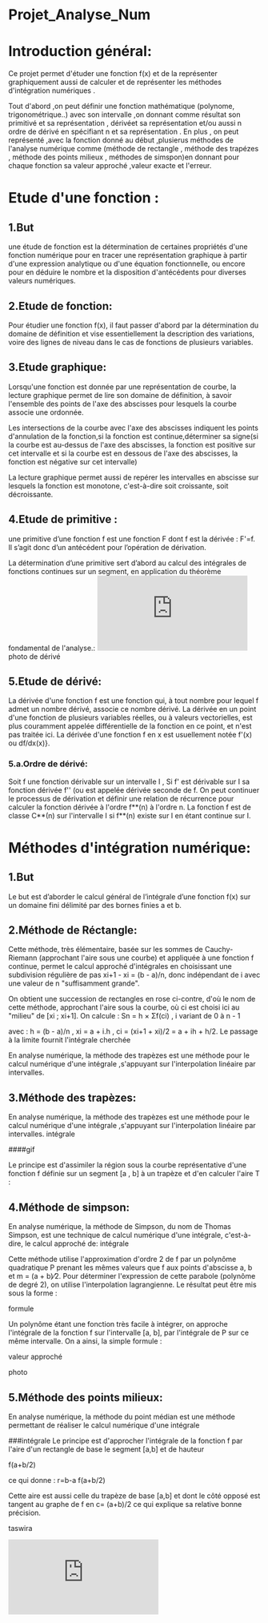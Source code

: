# Projet_Analyse_Num
# Introduction général:

Ce projet permet d'étuder une fonction f(x) et de la  représenter graphiquement  aussi de calculer et de représenter les méthodes d'intégration numériques .

Tout d'abord ,on peut  définir une fonction mathématique (polynome, trigonométrique..) avec son intervalle ,on donnant comme résultat son primitivé et sa représentation , dérivéet sa représentation et/ou aussi n ordre de dérivé en spécifiant n et sa représentation . En plus , on peut représenté ,avec la fonction donné au début ,plusierus méthodes de l'analyse numérique comme (méthode de rectangle , méthode des trapézes , méthode des points milieux , méthodes de simspon)en donnant pour chaque fonction sa valeur approché ,valeur exacte et l'erreur.

# Etude d'une fonction :

## 1.But

une étude de fonction est la détermination de certaines propriétés d'une fonction numérique pour en tracer une représentation graphique à partir d'une expression analytique ou d'une équation fonctionnelle, ou encore pour en déduire le nombre et la disposition d'antécédents pour diverses valeurs numériques.


## 2.Etude de fonction:

Pour étudier une fonction f(x), il faut passer d'abord par la détermination du domaine de définition et vise essentiellement la description des variations, voire des lignes de niveau dans le cas de fonctions de plusieurs variables.

## 3.Etude graphique:

Lorsqu'une fonction est donnée par une représentation de courbe, la lecture graphique permet de lire son domaine de définition, à savoir l'ensemble des points de l'axe des abscisses pour lesquels la courbe associe une ordonnée.

Les intersections de la courbe avec l'axe des abscisses indiquent les points d'annulation de la fonction,si la fonction est continue,déterminer sa signe(si la courbe est au-dessus de l'axe des abscisses, la fonction est positive sur cet intervalle et si la courbe est en dessous de l'axe des abscisses, la fonction est négative sur cet intervalle)

La lecture graphique permet aussi de repérer les intervalles en abscisse sur lesquels la fonction est monotone, c'est-à-dire soit croissante, soit décroissante.

## 4.Etude de primitive :

une primitive d’une fonction  f est une fonction F dont f est la dérivée : F'=f. Il s’agit donc d’un antécédent pour l’opération de dérivation.

La détermination d’une primitive sert d’abord au calcul des intégrales de fonctions continues sur un segment, en application du théorème fondamental de l'analyse.:
![](https://latex.codecogs.com/gif.latex?f%28x%29%20dx%20%3D%20F%28b%29-F%28a%29)
photo de dérivé
 
 ## 5.Etude de dérivé:
 La dérivée d'une fonction f est une fonction qui, à tout nombre pour lequel f admet un nombre dérivé, associe ce nombre dérivé. La dérivée en un point d'une fonction de plusieurs variables réelles, ou à valeurs vectorielles, est plus couramment appelée différentielle de la fonction en ce point, et n'est pas traitée ici. La dérivée d'une fonction f en x est usuellement notée f'(x) ou df/dx(x)}.
 
 ### 5.a.Ordre de dérivé:
Soit f une fonction dérivable sur un intervalle I ,  Si f' est dérivable sur I sa fonction dérivée f''  (ou  est appelée dérivée seconde de f.
On peut continuer le processus de dérivation et définir une relation de récurrence pour calculer la fonction dérivée  à l'ordre f**(n) à l'ordre n.
La fonction f est de classe C**(n) sur l'intervalle I si f**(n) existe sur I en étant continue sur I.

# Méthodes d'intégration numérique: 

## 1.But

Le but  est d’aborder le calcul général de l’intégrale d’une fonction f(x) sur un domaine fini délimité par des bornes finies a et b.


## 2.Méthode de Réctangle:

Cette méthode, très élémentaire, basée sur les sommes de Cauchy-Riemann (approchant l'aire sous une courbe) et appliquée à une fonction f continue, permet le calcul approché d'intégrales en choisissant une subdivision régulière de pas         xi+1 - xi = (b - a)/n, donc indépendant de i avec une valeur de n "suffisamment grande".

On obtient une succession de rectangles en rose ci-contre, d'où le nom de cette méthode, approchant l'aire sous la courbe,  où ci est choisi ici au "milieu" de [xi ; xi+1]. On calcule :
Sn = h × Σf(ci) , i variant de 0 à n - 1

avec : h = (b - a)/n , xi = a + i.h , ci = (xi+1 + xi)/2 = a + ih + h/2. Le passage à la limite fournit l'intégrale cherchée

En analyse numérique, la méthode des trapèzes est une méthode pour le calcul numérique d'une intégrale ,s'appuyant sur l'interpolation linéaire par intervalles.

## 3.Méthode des trapèzes:

En analyse numérique, la méthode des trapèzes est une méthode pour le calcul numérique d'une intégrale ,s'appuyant sur l'interpolation linéaire par intervalles.
intégrale

####gif

Le principe est d'assimiler la région sous la courbe représentative d'une fonction f définie sur un segment [a , b] à un trapèze et d'en calculer l'aire T :


## 4.Méthode de simpson:

En analyse numérique, la méthode de Simpson, du nom de Thomas Simpson, est une technique de calcul numérique d'une intégrale, c'est-à-dire, le calcul approché de:
intégrale

Cette méthode utilise l'approximation d'ordre 2 de f par un polynôme quadratique P prenant les mêmes valeurs que f aux points d'abscisse a, b et m = (a + b)⁄2. Pour déterminer l'expression de cette parabole (polynôme de degré 2), on utilise l'interpolation lagrangienne. Le résultat peut être mis sous la forme :

formule

Un polynôme étant une fonction très facile à intégrer, on approche l'intégrale de la fonction f sur l'intervalle [a, b], par l'intégrale de P sur ce même intervalle. On a ainsi, la simple formule :


valeur approché

photo

## 5.Méthode des points milieux:


En analyse numérique, la méthode du point médian est une méthode permettant de réaliser le calcul numérique d'une intégrale


###intégrale
Le principe est d'approcher l'intégrale de la fonction f par l'aire d'un rectangle de base le segment [a,b] et de hauteur

f(a+b/2)

ce qui donne : 
r=b-a f(a+b/2)
  
Cette aire est aussi celle du trapèze de base [a,b] et dont le côté opposé est tangent au graphe de f en  c= (a+b)/2 ce qui explique sa relative bonne précision.

taswira 

![test](https://latex.codecogs.com/gif.latex?V.A%20%3D%20%5Cfrac%20%7Bb-a%7Dn%20%5Csum%5Climits%20_%7Bk%3D0%7D%5E%7Bn-1%7D%20f%28t_k%29)


